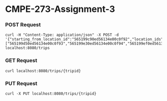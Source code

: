 # CMPE-273-Assignment-3


### POST Request

```
curl -H "Content-Type: application/json" -X POST -d '{"starting_from_location_id":"565199c90ed56134e00c0f92","location_ids":["565199d50ed56134e00c0f93","565199e30ed56134e00c0f94","565199ef0ed56134e00c0f95","565199fc0ed56134e00c0f96"]}' localhost:8080/trips
```

### GET Request

```
curl localhost:8080/trips/{tripid}
```

### PUT Request

```
curl -X PUT localhost:8080/trips/{tripid}
